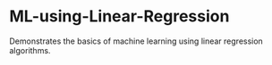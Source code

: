 # ML-using-Linear-Regression
Demonstrates the basics of machine learning using linear regression algorithms. 

